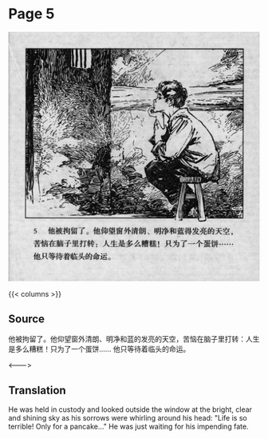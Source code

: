 # Page 5

 ![biao front](./../../../images/biao/seifert0726_biao_0009_005.jpg)

{{< columns >}}

## Source

他被拘留了。他仰望窗外清朗、明净和蓝的发亮的天空，苦恼在脑子里打转：人生是多么糟糕！只为了一个蛋饼...... 他只等待着临头的命运。

<--->

## Translation

He was held in custody and looked outside the window at the bright, clear and shining sky as his sorrows were whirling around his head: "Life is so terrible! Only for a pancake\..." He was just waiting for his impending fate.